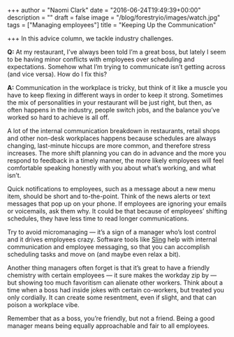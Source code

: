 +++
author = "Naomi Clark"
date = "2016-06-24T19:49:39+00:00"
description = ""
draft = false
image = "/blog/forestryio/images/watch.jpg"
tags = ["Managing employees"]
title = "Keeping Up the Communication"

+++
In this advice column, we tackle industry challenges.

**Q:** At my restaurant, I’ve always been told I’m a great boss, but lately I seem to be having minor conflicts with employees over scheduling and expectations. Somehow what I’m trying to communicate isn’t getting across (and vice versa). How do I fix this?

**A:** Communication in the workplace is tricky, but think of it like a muscle you have to keep flexing in different ways in order to keep it strong. Sometimes the mix of personalities in your restaurant will be just right, but then, as often happens in the industry, people switch jobs, and the balance you’ve worked so hard to achieve is all off.

A lot of the internal communication breakdown in restaurants, retail shops and other non-desk workplaces happens because schedules are always changing, last-minute hiccups are more common, and therefore stress increases. The more shift planning you can do in advance and the more you respond to feedback in a timely manner, the more likely employees will feel comfortable speaking honestly with you about what’s working, and what isn’t.

Quick notifications to employees, such as a message about a new menu item, should be short and to-the-point. Think of the news alerts or text messages that pop up on your phone. If employees are ignoring your emails or voicemails, ask them why. It could be that because of employees’ shifting schedules, they have less time to read longer communications.

Try to avoid micromanaging — it’s a sign of a manager who’s lost control and it drives employees crazy. Software tools like [Sling](https://getsling.com) help with internal communication and employee messaging, so that you can accomplish scheduling tasks and move on (and maybe even relax a bit).

Another thing managers often forget is that it’s great to have a friendly chemistry with certain employees — it sure makes the workday zip by — but showing too much favoritism can alienate other workers. Think about a time when a boss had inside jokes with certain co-workers, but treated you only cordially. It can create some resentment, even if slight, and that can poison a workplace vibe.

Remember that as a boss, you’re friendly, but not a friend. Being a good manager means being equally approachable and fair to all employees.